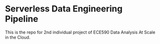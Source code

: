 # Serverless Data Engineering Pipeline

This is the repo for 2nd individual project of ECE590 Data Analysis At Scale in the Cloud.
